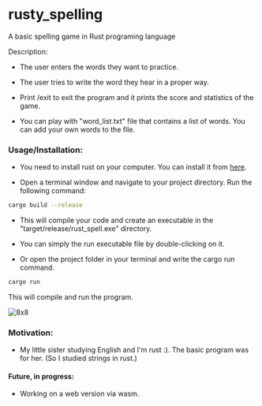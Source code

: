 # rusty_spelling
A basic spelling game in Rust programing language

Description:
- The user enters the words they want to practice.

- The user tries to write the word they hear in a proper way.
- Print /exit to exit the program and it prints the score and statistics of the game.
- You can play with "word_list.txt" file that contains a list of words. You can add your own words to the file.

### Usage/Installation:
- You need to install rust on your computer. You can install it from [here](https://www.rust-lang.org/tools/install).

- Open a terminal window and navigate to your project directory. Run the following command:
  
```bash
cargo build --release
```

- This will compile your code and create an executable in the "target/release/rust_spell.exe" directory.


- You can simply the run executable file by double-clicking on it. 


- Or open the project folder in your terminal and write the cargo run command.
  
```bash
cargo run
```

This will compile and run the program.


  ![8x8](.static/rusty_spelling.PNG)



### Motivation:
- My little sister studying English and I'm rust :). The basic program was for her. (So I studied strings in rust.)

#### Future, in progress:

- Working on a web version via wasm.